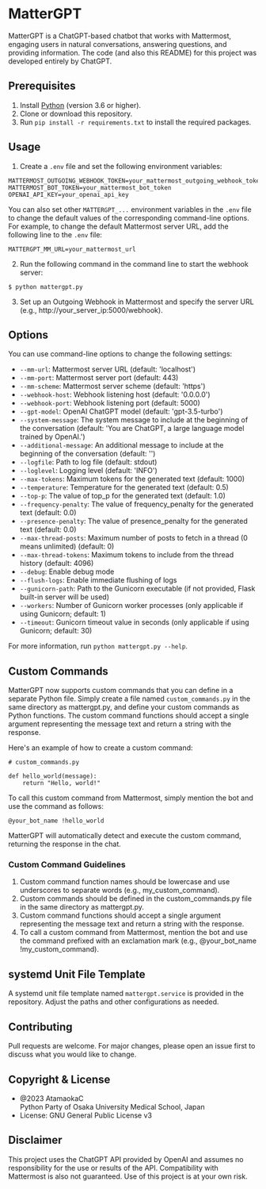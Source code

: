 # MatterGPT

MatterGPT is a ChatGPT-based chatbot that works with Mattermost, engaging users in natural conversations, answering questions, and providing information.
The code (and also this README) for this project was developed entirely by ChatGPT.

## Prerequisites

1. Install [Python](https://www.python.org/downloads/) (version 3.6 or higher).
2. Clone or download this repository.
3. Run `pip install -r requirements.txt` to install the required packages.

## Usage

1. Create a `.env` file and set the following environment variables:

```
MATTERMOST_OUTGOING_WEBHOOK_TOKEN=your_mattermost_outgoing_webhook_token
MATTERMOST_BOT_TOKEN=your_mattermost_bot_token
OPENAI_API_KEY=your_openai_api_key
```

You can also set other `MATTERGPT_...` environment variables in the `.env` file to change the default values of the corresponding command-line options. 
For example, to change the default Mattermost server URL, add the following line to the `.env` file:

```
MATTERGPT_MM_URL=your_mattermost_url
```

2. Run the following command in the command line to start the webhook server:

```
$ python mattergpt.py
```

3. Set up an Outgoing Webhook in Mattermost and specify the server URL (e.g., http://your_server_ip:5000/webhook).

## Options

You can use command-line options to change the following settings:

- `--mm-url`: Mattermost server URL (default: 'localhost')
- `--mm-port`: Mattermost server port (default: 443)
- `--mm-scheme`: Mattermost server scheme (default: 'https')
- `--webhook-host`: Webhook listening host (default: '0.0.0.0')
- `--webhook-port`: Webhook listening port (default: 5000)
- `--gpt-model`: OpenAI ChatGPT model (default: 'gpt-3.5-turbo')
- `--system-message`: The system message to include at the beginning of the conversation (default: 'You are ChatGPT, a large language model trained by OpenAI.')
- `--additional-message`: An additional message to include at the beginning of the conversation (default: '')
- `--logfile`: Path to log file (default: stdout)
- `--loglevel`: Logging level (default: 'INFO')
- `--max-tokens`: Maximum tokens for the generated text (default: 1000)
- `--temperature`: Temperature for the generated text (default: 0.5)
- `--top-p`: The value of top_p for the generated text (default: 1.0)
- `--frequency-penalty`: The value of frequency_penalty for the generated text (default: 0.0)
- `--presence-penalty`: The value of presence_penalty for the generated text (default: 0.0)
- `--max-thread-posts`: Maximum number of posts to fetch in a thread (0 means unlimited) (default: 0)
- `--max-thread-tokens`: Maximum tokens to include from the thread history (default: 4096)
- `--debug`: Enable debug mode
- `--flush-logs`: Enable immediate flushing of logs
- `--gunicorn-path`: Path to the Gunicorn executable (if not provided, Flask built-in server will be used)
- `--workers`: Number of Gunicorn worker processes (only applicable if using Gunicorn; default: 1)
- `--timeout`: Gunicorn timeout value in seconds (only applicable if using Gunicorn; default: 30)

For more information, run `python mattergpt.py --help`.

## Custom Commands

MatterGPT now supports custom commands that you can define in a separate Python file. 
Simply create a file named `custom_commands.py` in the same directory as mattergpt.py, and define your custom commands as Python functions. 
The custom command functions should accept a single argument representing the message text and return a string with the response.

Here's an example of how to create a custom command:

```
# custom_commands.py

def hello_world(message):
    return "Hello, world!"
```

To call this custom command from Mattermost, simply mention the bot and use the command as follows:
```
@your_bot_name !hello_world
```

MatterGPT will automatically detect and execute the custom command, returning the response in the chat.

### Custom Command Guidelines

1. Custom command function names should be lowercase and use underscores to separate words (e.g., my_custom_command).
2. Custom commands should be defined in the custom_commands.py file in the same directory as mattergpt.py.
3. Custom command functions should accept a single argument representing the message text and return a string with the response.
4. To call a custom command from Mattermost, mention the bot and use the command prefixed with an exclamation mark (e.g., @your_bot_name !my_custom_command).

## systemd Unit File Template

A systemd unit file template named `mattergpt.service` is provided in the repository.
Adjust the paths and other configurations as needed.

## Contributing

Pull requests are welcome. For major changes, please open an issue first to discuss what you would like to change.

## Copyright & License

- @2023 AtamaokaC  
  Python Party of Osaka University Medical School, Japan
- License: GNU General Public License v3

## Disclaimer

This project uses the ChatGPT API provided by OpenAI and assumes no responsibility for the use or results of the API.
Compatibility with Mattermost is also not guaranteed. Use of this project is at your own risk.

